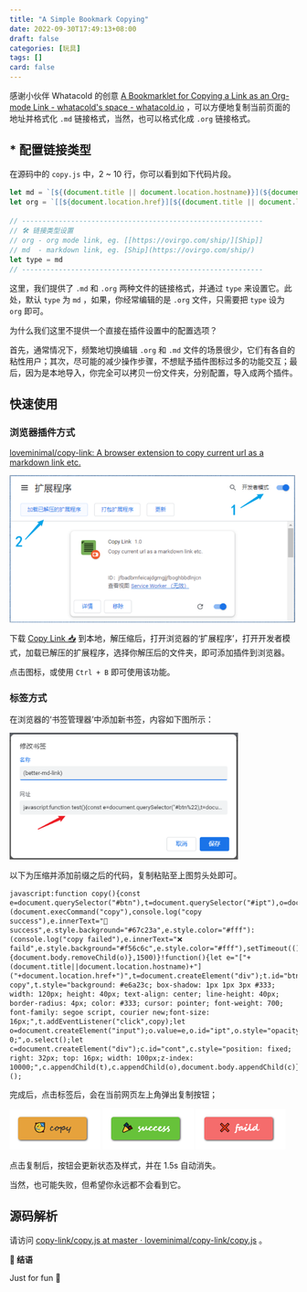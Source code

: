 ```yaml
---
title: "A Simple Bookmark Copying"
date: 2022-09-30T17:49:13+08:00
draft: false
categories: [玩具]
tags: []
card: false
---
```


感谢小伙伴 Whatacold 的创意 [A Bookmarklet for Copying a Link as an Org-mode Link - whatacold's space - whatacold.io](https://whatacold.io/blog/2022-08-08-org-link-bookmarklet/) ，可以方便地复制当前页面的地址并格式化 `.md` 链接格式，当然，也可以格式化成 `.org` 链接格式。

<!--more-->

## * 配置链接类型

在源码中的 `copy.js` 中，2 ~ 10 行，你可以看到如下代码片段。

```js
let md = `[${(document.title || document.location.hostname)}](${document.location.href})`
let org = `[[${document.location.href}][${(document.title || document.location.hostname)}]]`

// -----------------------------------------------------------
// 🛠️ 链接类型设置
// org - org mode link, eg. [[https://ovirgo.com/ship/][Ship]]
// md  - markdown link, eg. [Ship](https://ovirgo.com/ship/)
let type = md
// -----------------------------------------------------------
```

这里，我们提供了 `.md` 和 `.org` 两种文件的链接格式，并通过 `type` 来设置它。此处，默认 `type` 为 `md` ，如果，你经常编辑的是 `.org` 文件，只需要把 `type` 设为 `org` 即可。

为什么我们这里不提供一个直接在插件设置中的配置选项？

首先，通常情况下，频繁地切换编辑 `.org` 和 `.md` 文件的场景很少，它们有各自的粘性用户；其次，尽可能的减少操作步骤，不想赋予插件图标过多的功能交互；最后，因为是本地导入，你完全可以拷贝一份文件夹，分别配置，导入成两个插件。

## 快速使用

### 浏览器插件方式

[loveminimal/copy-link: A browser extension to copy current url as a markdown link etc.](https://github.com/loveminimal/copy-link)

<img alt="picture 1" src="imgs/bd5af3399087a04c29058f1d9b3b9b0cb7d7fc7a9304c190c35372ac64a5afca.png" width="500" />  

下载 [Copy Link 📥](https://github.com/loveminimal/copy-link/archive/refs/heads/master.zip) 到本地，解压缩后，打开浏览器的‘扩展程序’，打开开发者模式，加载已解压的扩展程序，选择你解压后的文件夹，即可添加插件到浏览器。

点击图标，或使用 `Ctrl + B` 即可使用该功能。

### 标签方式

在浏览器的‘书签管理器’中添加新书签，内容如下图所示：

<img alt="picture 54" src="imgs/00130d4e3d949dd69ee5ef03f53f58fcefc5f3893ac1c39f039554dd7a1c7e9a.png" width="400" />  

以下为压缩并添加前缀之后的代码，复制粘贴至上图剪头处即可。

```
javascript:function copy(){const e=document.querySelector("#btn"),t=document.querySelector("#ipt"),o=document.querySelector("#cont");t.select(),document.execCommand("copy")?(document.execCommand("copy"),console.log("copy success"),e.innerText="🎉 success",e.style.background="#67c23a",e.style.color="#fff"):(console.log("copy failed"),e.innerText="❌ faild",e.style.background="#f56c6c",e.style.color="#fff"),setTimeout(()=>{document.body.removeChild(o)},1500)}!function(){let e="["+(document.title||document.location.hostname)+"]("+document.location.href+")",t=document.createElement("div");t.id="btn",t.innerText="🥳 copy",t.style="background: #e6a23c; box-shadow: 1px 1px 3px #333; width: 120px; height: 40px; text-align: center; line-height: 40px; border-radius: 4px; color: #333; cursor: pointer; font-weight: 700; font-family: segoe script, courier new;font-size: 16px;",t.addEventListener("click",copy);let o=document.createElement("input");o.value=e,o.id="ipt",o.style="opacity: 0;",o.select();let c=document.createElement("div");c.id="cont",c.style="position: fixed; right: 32px; top: 16px; width: 100px;z-index: 10000;",c.appendChild(t),c.appendChild(o),document.body.appendChild(c)}();
```

完成后，点击标签后，会在当前网页左上角弹出复制按钮；

<img alt="picture 59" src="imgs/5360c191dfbd2bc826b89f43ff060a0c206bdfc4dfc359cf0f841e146e1a000d.png" />
<img alt="picture 60" src="imgs/f9c29b2307a86a2e15c95e3c9a638564164ab0fef3da8ad7f33697cc9f07aa9c.png" />
<img alt="picture 61" src="imgs/14c66638b382eddaafecddb1d7d010cdce270bd2d145bb6546897bbbde9f8968.png" />  

点击复制后，按钮会更新状态及样式，并在 1.5s 自动消失。

当然，也可能失败，但希望你永远都不会看到它。

## 源码解析

请访问 [copy-link/copy.js at master · loveminimal/copy-link/copy.js](https://github.com/loveminimal/copy-link/blob/master/copy.js) 。

**📌 结语**

Just for fun 🎉
